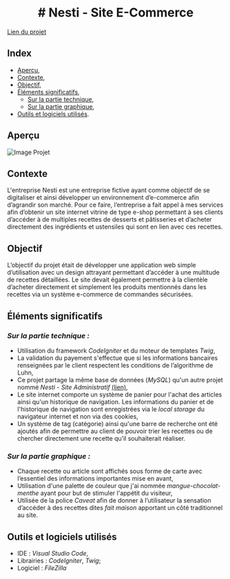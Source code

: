 <h1 align="center"> # Nesti - Site E-Commerce </h1>

[Lien du projet](https://projets.teillieraxel.com/nesti-site-e-commerce/public/)

## Index

- [Aperçu](https://github.com/Axel-Teillier/Nesti-Site-E-Commerce/blob/master/README.md#aperçu),
- [Contexte](https://github.com/Axel-Teillier/Nesti-Site-E-Commerce/blob/master/README.md#contexte),
- [Objectif](https://github.com/Axel-Teillier/Nesti-Site-E-Commerce/blob/master/README.md#objectif-du-projet),
- [Éléments significatifs](https://github.com/Axel-Teillier/Nesti-Site-E-Commerce/blob/master/README.md#éléments-significatifs),
  - [Sur la partie technique](https://github.com/Axel-Teillier/Nesti-Site-E-Commerce/blob/master/README.md#sur-la-partie-technique),
  - [Sur la partie graphique](https://github.com/Axel-Teillier/Nesti-Site-E-Commerce/blob/master/README.md#sur-la-partie-graphique),
- [Outils et logiciels utilisés](https://github.com/Axel-Teillier/Nesti-Site-E-Commerce/blob/master/README.md#outils-et-logiciels-utilisés).

## Aperçu

![Image Projet](https://teillieraxel.com/static/media/Nesti%20-%20site%20e-commerce.971e46e6.png)


## Contexte

  L'entreprise Nesti est une entreprise fictive ayant comme objectif de se digitaliser et ainsi développer un environnement d’e-commerce afin d’agrandir son marché. Pour ce faire, l’entreprise a fait appel à mes services afin d’obtenir un site internet vitrine de type e-shop permettant à ses clients d’accéder à de multiples recettes de desserts et pâtisseries et d’acheter directement des ingrédients et ustensiles qui sont en lien avec ces recettes.


## Objectif

  L’objectif du projet était de développer une application web simple d’utilisation avec un design attrayant permettant d’accéder à une multitude de recettes détaillées. Le site devait également permettre à la clientèle d’acheter directement et simplement les produits mentionnés dans les recettes via un système e-commerce de commandes sécurisées.


## Éléments significatifs

### *Sur la partie technique :* 

- Utilisation du framework *CodeIgniter* et du moteur de templates *Twig*,
- La validation du payement s'effectue que si les informations bancaires renseignées par le client respectent les conditions de l’algorithme de Luhn,
- Ce projet partage la même base de données (*MySQL*) qu'un autre projet nommé *Nesti - Site Administratif* [(lien)](https://github.com/Axel-Teillier/Nesti-Site-Administratif),
- Le site internet comporte un système de panier pour l'achat des articles ainsi qu'un historique de navigation. Les informations du panier et de l'historique de navigation sont enregistrées via le *local storage* du navigateur internet et non via des cookies,
- Un système de tag (catégorie) ainsi qu'une barre de recherche ont été ajoutés afin de permettre au client de pouvoir trier les recettes ou de chercher directement une recette qu’il souhaiterait réaliser.

### *Sur la partie graphique :* 

- Chaque recette ou article sont affichés sous forme de carte avec l’essentiel des informations importantes mise en avant,
- Utilisation d'une palette de couleur que j'ai nommée *mangue-chocolat-menthe* ayant pour but de stimuler l'appétit du visiteur,
- Utilisée de la police *Caveat* afin de donner à l’utilisateur la sensation d’accéder à des recettes dites *fait maison* apportant un côté traditionnel au site.

## Outils et logiciels utilisés

- IDE : *Visual Studio Code*,
- Librairies : *CodeIgniter*, *Twig*;
- Logiciel : *FileZilla*
